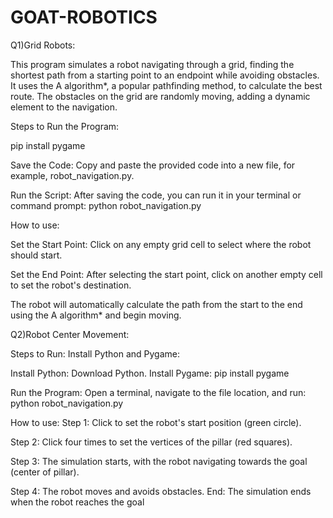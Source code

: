 # GOAT-ROBOTICS

Q1)Grid Robots:


This program simulates a robot navigating through a grid, finding the shortest path from a starting point to an endpoint while avoiding obstacles. It uses the A algorithm*, a popular pathfinding method, to calculate the best route. The obstacles on the grid are randomly moving, adding a dynamic element to the navigation.

Steps to Run the Program:

pip install pygame

Save the Code: Copy and paste the provided code into a new file, for example, robot_navigation.py.

Run the Script: After saving the code, you can run it in your terminal or command prompt:
python robot_navigation.py

How to use:

Set the Start Point: Click on any empty grid cell to select where the robot should start.

Set the End Point: After selecting the start point, click on another empty cell to set the robot's destination.

The robot will automatically calculate the path from the start to the end using the A algorithm* and begin moving.

Q2)Robot Center Movement:

Steps to Run:
Install Python and Pygame:

Install Python: Download Python.
Install Pygame:
pip install pygame

Run the Program:
Open a terminal, navigate to the file location, and run:
python robot_navigation.py

How to use:
Step 1: Click to set the robot's start position (green circle).

Step 2: Click four times to set the vertices of the pillar (red squares).

Step 3: The simulation starts, with the robot navigating towards the goal (center of pillar).

Step 4: The robot moves and avoids obstacles.
End: The simulation ends when the robot reaches the goal
